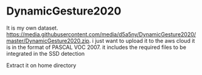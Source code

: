 # DynamicGesture2020

It is my own dataset. https://media.githubusercontent.com/media/d5a5ny/DynamicGesture2020/master/DynamicGesture2020.zip. 
i just want to upload it to the aws cloud
it is in the format of PASCAL VOC 2007. it includes the required files to be integrated in the SSD detection

Extract it on home directory
